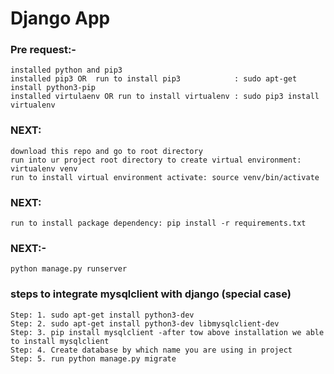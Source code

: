 # Django App

### Pre request:-
    installed python and pip3
    installed pip3 OR  run to install pip3            : sudo apt-get install python3-pip
    installed virtulaenv OR run to install virtualenv : sudo pip3 install virtualenv
### NEXT:
	download this repo and go to root directory
	run into ur project root directory to create virtual environment: virtualenv venv
	run to install virtual environment activate: source venv/bin/activate
### NEXT:
	run to install package dependency: pip install -r requirements.txt
### NEXT:-
    python manage.py runserver

### steps to integrate mysqlclient with django (special case)

	Step: 1. sudo apt-get install python3-dev
	Step: 2. sudo apt-get install python3-dev libmysqlclient-dev
	Step: 3. pip install mysqlclient -after tow above installation we able to install mysqlclient
	Step: 4. Create database by which name you are using in project
	Step: 5. run python manage.py migrate 